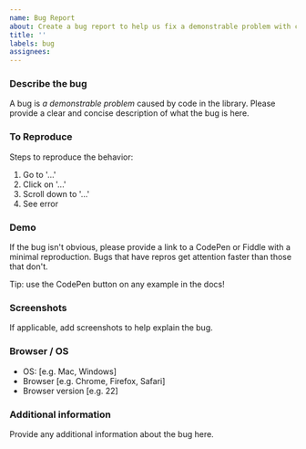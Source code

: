 ```yaml
---
name: Bug Report
about: Create a bug report to help us fix a demonstrable problem with code in the library.
title: ''
labels: bug
assignees: 
---
```


### Describe the bug
A bug is _a demonstrable problem_ caused by code in the library. Please provide a clear and concise description of what the bug is here.

### To Reproduce
Steps to reproduce the behavior:

1. Go to '...'
2. Click on '...'
3. Scroll down to '...'
4. See error

### Demo

If the bug isn't obvious, please provide a link to a CodePen or Fiddle with a minimal reproduction. Bugs that have repros get attention faster than those that don't.

Tip: use the CodePen button on any example in the docs!

### Screenshots
If applicable, add screenshots to help explain the bug.

### Browser / OS
 - OS: [e.g. Mac, Windows]
 - Browser [e.g. Chrome, Firefox, Safari]
 - Browser version [e.g. 22]

### Additional information
Provide any additional information about the bug here.
